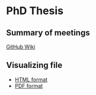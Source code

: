 # PhD Thesis

## Summary of meetings

[GitHub Wiki](https://github.com/dktanwar/PhD_thesis/wiki)


## Visualizing file

- [HTML format](https://dktanwar.github.io/PhD_thesis/thesis/_book)
- [PDF format](https://dktanwar.github.io/PhD_thesis/thesis/_book/thesis.pdf)
